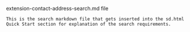 extension-contact-address-search.md file

    This is the search markdown file that gets inserted into the sd.html Quick Start section for explanation of the search requirements.
    